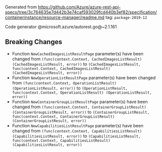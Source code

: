 Generated from https://github.com/Azure/azure-rest-api-specs/tree/3c764635e7d442b3e74caf593029fcd440b3ef82/specification/containerinstance/resource-manager/readme.md tag: `package-2019-12`

Code generator @microsoft.azure/autorest.go@~2.1.161

## Breaking Changes

- Function `NewCachedImagesListResultPage` parameter(s) have been changed from `(func(context.Context, CachedImagesListResult) (CachedImagesListResult, error))` to `(CachedImagesListResult, func(context.Context, CachedImagesListResult) (CachedImagesListResult, error))`
- Function `NewOperationListResultPage` parameter(s) have been changed from `(func(context.Context, OperationListResult) (OperationListResult, error))` to `(OperationListResult, func(context.Context, OperationListResult) (OperationListResult, error))`
- Function `NewContainerGroupListResultPage` parameter(s) have been changed from `(func(context.Context, ContainerGroupListResult) (ContainerGroupListResult, error))` to `(ContainerGroupListResult, func(context.Context, ContainerGroupListResult) (ContainerGroupListResult, error))`
- Function `NewCapabilitiesListResultPage` parameter(s) have been changed from `(func(context.Context, CapabilitiesListResult) (CapabilitiesListResult, error))` to `(CapabilitiesListResult, func(context.Context, CapabilitiesListResult) (CapabilitiesListResult, error))`
